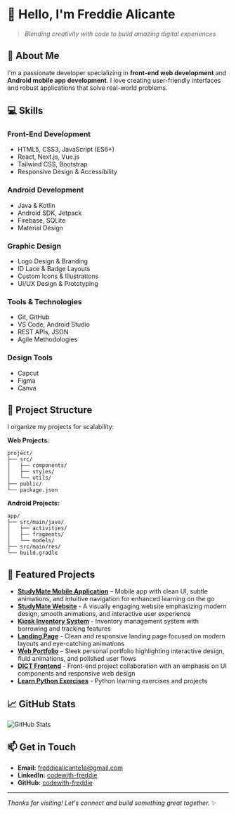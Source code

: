 # 👋 Hello, I'm Freddie Alicante

> *Blending creativity with code to build amazing digital experiences*

## 🚀 About Me

I'm a passionate developer specializing in **front-end web development** and **Android mobile app development**. I love creating user-friendly interfaces and robust applications that solve real-world problems.

## 💻 Skills

### Front-End Development
- HTML5, CSS3, JavaScript (ES6+)
- React, Next.js, Vue.js
- Tailwind CSS, Bootstrap
- Responsive Design & Accessibility

### Android Development
- Java & Kotlin
- Android SDK, Jetpack
- Firebase, SQLite
- Material Design

### Graphic Design
- Logo Design & Branding  
- ID Lace & Badge Layouts  
- Custom Icons & Illustrations  
- UI/UX Design & Prototyping  

### Tools & Technologies
- Git, GitHub
- VS Code, Android Studio
- REST APIs, JSON
- Agile Methodologies

### Design Tools
- Capcut
- Figma
- Canva

## 📂 Project Structure

I organize my projects for scalability:

**Web Projects:**
```
project/
├── src/
│   ├── components/
│   ├── styles/
│   └── utils/
├── public/
└── package.json
```

**Android Projects:**
```
app/
├── src/main/java/
│   ├── activities/
│   ├── fragments/
│   └── models/
├── src/main/res/
└── build.gradle
```

## 🌟 Featured Projects

- **[StudyMate Mobile Application](https://github.com/codewith-freddie/studymate-mobile-application)** – Mobile app with clean UI, subtle animations, and intuitive navigation for enhanced learning on the go 
- **[StudyMate Website](https://github.com/codewith-freddie/studymate-website)** - A visually engaging website emphasizing modern design, smooth animations, and interactive user experience
- **[Kiosk Inventory System](https://github.com/codewith-freddie/kiosk-inventory-system)** - Inventory management system with borrowing and tracking features
- **[Landing Page](https://github.com/codewith-freddie/landing-page)** - Clean and responsive landing page focused on modern layouts and eye-catching animations
- **[Web Portfolio](https://github.com/codewith-freddie/web-portfolio)** – Sleek personal portfolio highlighting interactive design, fluid animations, and polished user flows
- **[DICT Frontend](https://github.com/lancelotgrafilo/DICT_frontend)** - Front-end project collaboration with an emphasis on UI components and responsive web design 
- **[Learn Python Exercises](https://github.com/codewith-freddie/learn-python-exercises)** - Python learning exercises and projects


## 📈 GitHub Stats

![GitHub Stats](https://github-readme-stats.vercel.app/api?username=codewith-freddie&show_icons=true&theme=merko)

## 📫 Get in Touch

- **Email:** freddiealicante1a@gmail.com
- **LinkedIn:** [codewith-freddie](https://www.linkedin.com/in/codewith-freddie/)
- **GitHub:** [codewith-freddie](https://github.com/codewith-freddie)

---

*Thanks for visiting! Let's connect and build something great together.* ✨
